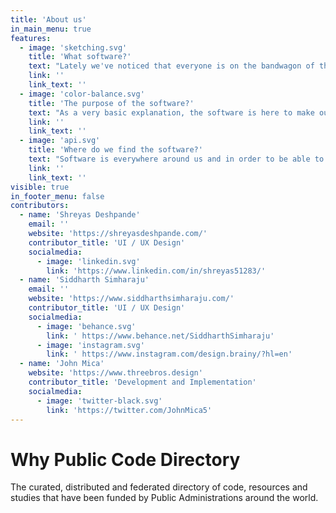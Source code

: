 ```yaml
---
title: 'About us'
in_main_menu: true
features:
  - image: 'sketching.svg'
    title: 'What software?'
    text: "Lately we've noticed that everyone is on the bandwagon of the OSS but because there are thousands of individual developers and companies out there that try to help communities we've decided to create this project the <strong>Public Code Directory</strong>"
    link: ''
    link_text: ''
  - image: 'color-balance.svg'
    title: 'The purpose of the software?'
    text: "As a very basic explanation, the software is here to make our lifes easier and free us from tideous work using pen and paper documentation and never finding what we're looking for."
    link: ''
    link_text: ''
  - image: 'api.svg'
    title: 'Where do we find the software?'
    text: "Software is everywhere around us and in order to be able to make it enter the public mind and to be used as such in the public domain we're finding the software for you.\r\nAll the software is their creators responsibility and as such we only gather the information automatically and display it for your better use."
    link: ''
    link_text: ''
visible: true
in_footer_menu: false
contributors:
  - name: 'Shreyas Deshpande'
    email: ''
    website: 'https://shreyasdeshpande.com/'
    contributor_title: 'UI / UX Design'
    socialmedia:
      - image: 'linkedin.svg'
        link: 'https://www.linkedin.com/in/shreyas51283/'
  - name: 'Siddharth Simharaju'
    email: ''
    website: 'https://www.siddharthsimharaju.com/'
    contributor_title: 'UI / UX Design'
    socialmedia:
      - image: 'behance.svg'
        link: ' https://www.behance.net/SiddharthSimharaju'
      - image: 'instagram.svg'
        link: ' https://www.instagram.com/design.brainy/?hl=en'
  - name: 'John Mica'
    website: 'https://www.threebros.design'
    contributor_title: 'Development and Implementation'
    socialmedia:
      - image: 'twitter-black.svg'
        link: 'https://twitter.com/JohnMica5'
---
```


# Why Public Code Directory

The curated, distributed and federated directory of code, resources and studies that have been funded by Public Administrations around the world.
